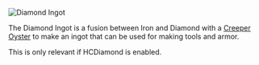  ![Diamond Ingot](item:betterwithmods:material@45)  

 The Diamond Ingot is a fusion between Iron and Diamond with a [Creeper Oyster](creeper_oyster.md) to make an ingot that can be used for making tools and armor.

 This is only relevant if HCDiamond is enabled.
